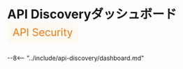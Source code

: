 [apid-overview]:                overview.md
[apid-risk-score]:              risk-score.md
[apid-track-changes]:           track-changes.md
[apid-rogue]:                   rogue-api.md
[check-attack]:                 ../user-guides/events/check-attack.md
[img-api-discovery-widget]:     ../images/user-guides/dashboard/api-discovery-widget.png

# API Discoveryダッシュボード <a href="../../../about-wallarm/subscription-plans/#core-subscription-plans"><img src="../../../images/api-security-tag.svg" style="border: none;"></a>

--8<-- "../include/api-discovery/dashboard.md"